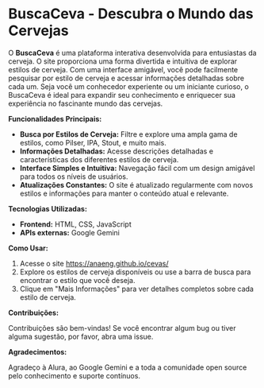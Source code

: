 # BuscaCeva - Descubra o Mundo das Cervejas

O **BuscaCeva** é uma plataforma interativa desenvolvida para entusiastas da cerveja. O site proporciona uma forma divertida e intuitiva de explorar estilos de cerveja. Com uma interface amigável, você pode facilmente pesquisar por estilo de cerveja e acessar informações detalhadas sobre cada um. Seja você um conhecedor experiente ou um iniciante curioso, o BuscaCeva é ideal para expandir seu conhecimento e enriquecer sua experiência no fascinante mundo das cervejas. 

**Funcionalidades Principais:**
- **Busca por Estilos de Cerveja:** Filtre e explore uma ampla gama de estilos, como Pilser, IPA, Stout, e muito mais.
- **Informações Detalhadas:** Acesse descrições detalhadas e características dos diferentes estilos de cerveja.
- **Interface Simples e Intuitiva:** Navegação fácil com um design amigável para todos os níveis de usuários.
- **Atualizações Constantes:** O site é atualizado regularmente com novos estilos e informações para manter o conteúdo atual e relevante.

**Tecnologias Utilizadas:**
- **Frontend:** HTML, CSS, JavaScript
- **APIs externas:** Google Gemini 

**Como Usar:**
1. Acesse o site https://anaeng.github.io/cevas/
2. Explore os estilos de cerveja disponíveis ou use a barra de busca para encontrar o estilo que você deseja.
3. Clique em "Mais Informações" para ver detalhes completos sobre cada estilo de cerveja.

**Contribuições:**

Contribuições são bem-vindas! Se você encontrar algum bug ou tiver alguma sugestão, por favor, abra uma issue.

**Agradecimentos:**

Agradeço à Alura, ao Google Gemini e a toda a comunidade open source pelo conhecimento e suporte contínuos.
